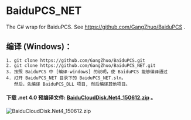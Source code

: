 # BaiduPCS_NET
The C# wrap for BaiduPCS. See https://github.com/GangZhuo/BaiduPCS .

## 编译 (Windows)：
    1. git clone https://github.com/GangZhuo/BaiduPCS.git
    2. git clone https://github.com/GangZhuo/BaiduPCS_NET.git
    3. 按照 BaiduPCS 中 [编译-windows] 的说明，使 BaiduPCS 能够编译通过
    4. 打开 BaiduPCS_NET 目录下的 BaiduPCS_NET.sln。
	   然后，先编译 BaiduPCS_DLL 项目, 然后编译其他项目。

#### 下载 .net 4.0 预编译文件: [BaiduCloudDisk.Net4_150612.zip] 。
![BaiduCloudDisk.Net4_150612.zip](https://raw.githubusercontent.com/GangZhuo/BaiduPCS_NET/master/Sample/Sample_0_FileExplorer/main-window.png)

[BaiduCloudDisk.Net4_150612.zip]: https://sourceforge.net/projects/baidupcs/files/Windows/
[编译-windows]:   https://github.com/GangZhuo/BaiduPCS/blob/master/README.md#编译-windows
